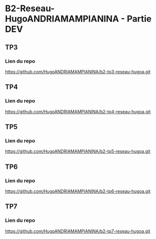# B2-Reseau-HugoANDRIAMAMPIANINA - Partie DEV

## TP3

### Lien du repo

[https://github.com/HugoANDRIAMAMPIANINA/b2-tp3-reseau-hugoa.git
](https://github.com/HugoANDRIAMAMPIANINA/b2-tp3-reseau-hugoa.git
)
## TP4

### Lien du repo

[https://github.com/HugoANDRIAMAMPIANINA/b2-tp4-reseau-hugoa.git
](https://github.com/HugoANDRIAMAMPIANINA/b2-tp4-reseau-hugoa.git
)

## TP5

### Lien du repo

[https://github.com/HugoANDRIAMAMPIANINA/b2-tp5-reseau-hugoa.git
](https://github.com/HugoANDRIAMAMPIANINA/b2-tp5-reseau-hugoa.git
)

## TP6

### Lien du repo

[https://github.com/HugoANDRIAMAMPIANINA/b2-tp6-reseau-hugoa.git
](https://github.com/HugoANDRIAMAMPIANINA/b2-tp6-reseau-hugoa.git
)

## TP7

### Lien du repo

[https://github.com/HugoANDRIAMAMPIANINA/b2-tp7-reseau-hugoa.git
](https://github.com/HugoANDRIAMAMPIANINA/b2-tp7-reseau-hugoa.git
)